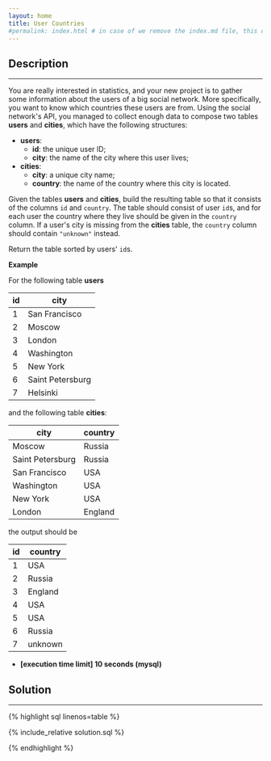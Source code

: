 ```yaml
---
layout: home
title: User Countries
#permalink: index.html # in case of we remove the index.md file, this doc will be the index page
---
```


<div class="row">
<div class="columnStmt" markdown="1">

## Description
------

You are really interested in statistics, and your new project is to gather some information about the users of a big social network. More specifically, you want to know which countries these users are from. Using the social network's API, you managed to collect enough data to compose two tables **users** and **cities**, which have the following structures:

* **users**:
    * **id**: the unique user ID;
    * **city**: the name of the city where this user lives;
* **cities**:
    * **city**: a unique city name;
    * **country**: the name of the country where this city is located.

Given the tables **users** and **cities**, build the resulting table so that it consists of the columns <code>id</code> and <code>country</code>. The table should consist of user <code>id</code>s, and for each user the country where they live should be given in the <code>country</code> column. If a user's city is missing from the **cities** table, the <code>country</code> column should contain <code>"unknown"</code> instead.

Return the table sorted by users' <code>id</code>s.


**Example**

For the following table **users**

| id  | city             |
| --- | ---------------- |
| 1   | San Francisco    |
| 2   | Moscow           |
| 3   | London           |
| 4   | Washington       |
| 5   | New York         |
| 6   | Saint Petersburg |
| 7   | Helsinki         |

and the following table **cities**:

| city             | country |
| ---------------- | ------- |
| Moscow           | Russia  |
| Saint Petersburg | Russia  |
| San Francisco    | USA     |
| Washington       | USA     |
| New York         | USA     |
| London           | England |

the output should be

| id  | country |
| --- | ------- |
| 1   | USA     |
| 2   | Russia  |
| 3   | England |
| 4   | USA     |
| 5   | USA     |
| 6   | Russia  |
| 7   | unknown |

* **[execution time limit] 10 seconds (mysql)**

</div>
<div class="columnSol" markdown="1">

## Solution
------

{% highlight sql linenos=table %}

{% include_relative solution.sql %}

{% endhighlight %}

</div>
</div>

